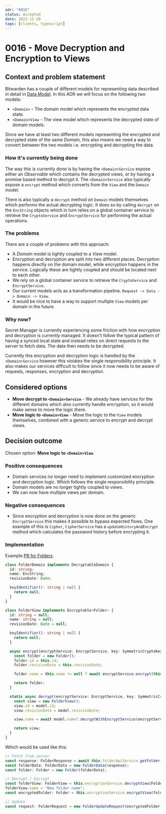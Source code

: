 ```yaml
---
adr: "0016"
status: Accepted
date: 2022-11-28
tags: [clients, typescript]
---
```


# 0016 - Move Decryption and Encryption to Views

<AdrTable frontMatter={frontMatter}></AdrTable>

## Context and problem statement

Bitwarden has a couple of different models for representing data described in detail in
[Data Model](../clients/data-model.md). In this ADR we will focus on the following two models:

- `<Domain>` - The domain model which represents the encrypted data state.
- `<Domain>View` - The view model which represents the decrypted state of domain models.

Since we have at least two different models representing the encrypted and decrypted state of the
same _Domain_, this also means we need a way to convert between the two models i.e. encrypting and
decrypting the data.

### How it's currently being done

The way this is currently done is by having the `<Domain>Service` expose either an _Observable_
which contains the decrypted views, or by having a promise based method to decrypt it. The
`<Domain>Service` also typically expose a `encrypt` method which converts from the `View` and the
`Domain` model.

There is also typically a `decrypt` method on `Domain` models themselves which performs the actual
decrypting logic. It does so by calling `decrypt` on the `EncString` objects which in turn relies on
a global container service to retrieve the `CryptoService` and `EncryptService` for performing the
actual operations.

### The problems

There are a couple of problems with this approach:

- A _Domain_ model is tightly coupled to a _View_ model.
- Encryption and decryption are split into two different places. Decryption happens directly on the
  domain model, while encryption happens in the service. Logically these are tightly coupled and
  should be located next to each other.
- We rely on a global container service to retrieve the `CryptoService` and `EncryptService`.
- Our current models acts as a transformation pipeline. `Request -> Data -> Domain -> View`.
- It would be nice to have a way to support multiple `View` models per domain in the future.

### Why now?

Secret Manager is currently experiencing some friction with how encryption and decryption is
currently managed. It doesn't follow the typical pattern of having a synced local state and instead
relies on direct requests to the server to fetch data. The data then needs to be decrypted.

Currently this encryption and decryption logic is handled by the `<Domain>Service` however this
violates the single responsibility principle. It also makes our services difficult to follow since
it now needs to be aware of requests, responses, encryption and decryption.

## Considered options

- **Move decrypt to `<Domain>Service`** - We already have services for the different domains which
  also currently handle encryption, so it would make sense to move the logic there.
- **Move logic to `<Domain>View`** - Move the logic to the `View` models themselves, combined with a
  generic service to encrypt and decrypt views.

## Decision outcome

Chosen option: **Move logic to `<Domain>View`**.

### Positive consequences

- Domain services no longer need to implement customized encryption and decryption logic. Which
  follows the single responsibility principle.
- Domain models are no longer tightly coupled to views.
- We can now have multiple views per domain.

### Negative consequences

- Since encryption and decryption is now done on the generic `EncryptService` this makes it possible
  to bypass expected flows. One example of this is `Cipher`, `CipherService` has a
  `updateHistoryAndEncrypt` method which calculates the password history before encrypting it.

### Implementation

Example [PR for Folders](https://github.com/bitwarden/clients/pull/3732).

```ts
class FolderDomain implements DecryptableDomain {
  id: string;
  name: EncString;
  revisionDate: Date;

  keyIdentifier(): string | null {
    return null;
  }
}

class FolderView implements Encryptable<Folder> {
  id: string = null;
  name: string = null;
  revisionDate: Date = null;

  keyIdentifier(): string | null {
    return null;
  }

  async encrypt(encryptService: EncryptService, key: SymmetricCryptoKey): Promise<Folder> {
    const folder = new Folder();
    folder.id = this.id;
    folder.revisionDate = this.revisionDate;

    folder.name = this.name != null ? await encryptService.encrypt(this.name, key) : null;

    return folder;
  }

  static async decrypt(encryptService: EncryptService, key: SymmetricCryptoKey, model: Folder) {
    const view = new FolderView();
    view.id = model.id;
    view.revisionDate = model.revisionDate;

    view.name = await model.name?.decryptWithEncryptService(encryptService, key);

    return view;
  }
}
```

Which would be used like this:

```ts
// Fetch from server
const response: FolderResponse = await this.folderApiService.getFolder(id);
const folderData: FolderData = new FolderData(response);
const folder: Folder = new Folder(folderData);

// Decrypt / Encrypt
const folderView: FolderView = this.encryptionService.decryptView(FolderView, folder, key);
folderView.name = "New folder name";
const encryptedFolder: Folder = this.encryptionService.encryptView(folderView, key);

// Update
const request: FolderRequest = new FolderUpdateRequest(encryptedFolder);
```
